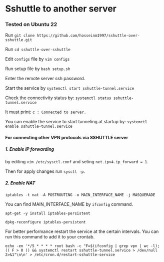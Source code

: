 # Sshuttle to another server

### Tested on Ubuntu 22

Run `git clone https://github.com/hosseinm1997/sshuttle-over-sshuttle.git`


Run `cd sshuttle-over-sshuttle`


Edit `configs` file by `vim configs`


Run setup file by `bash setup.sh`


Enter the remote server ssh password.


Start the service by `systemctl start sshuttle-tunnel.service`


Check the connectivity status by: `systemctl status sshuttle-tunnel.service`

It must print: `c : Connected to server.`


You can enable the service to start tunneling at startup by: `systemctl enable sshuttle-tunnel.service`


#### For connecting other VPN protocols via SSHUTTLE server
##### 1. Enable IP forwarding 
by editing `vim /etc/sysctl.conf` and seting `net.ipv4.ip_forward = 1`.

Then for apply changes run `sysctl -p`.

##### 2. Enable NAT
`iptables -t nat -A POSTROUTING -o MAIN_INTERFACE_NAME -j MASQUERADE`

You can find MAIN_INTERFACE_NAME by `ifconfig` command.

`apt-get -y install iptables-persistent`

`dpkg-reconfigure iptables-persistent`

For better performance restart the service at the certain intervals. You can run this command to add it to your crontab.

`echo -en '*/5 * * * * root bash -c "F=$(ifconfig | grep vpn | wc -l); (( F > 0 )) && systemctl restart sshuttle-tunnel.service > /dev/null 2>&1"\n\n' > /etc/cron.d/restart-sshuttle-service`
